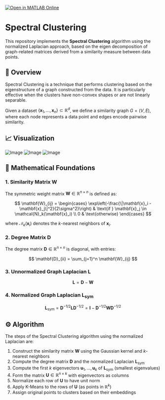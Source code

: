 [![Open in MATLAB Online](https://www.mathworks.com/images/responsive/global/open-in-matlab-online.svg)](https://matlab.mathworks.com/open/github/v1?repo=claudiocamolese/Machine-learning-for-spectral-clustering)

# Spectral Clustering

This repository implements the **Spectral Clustering** algorithm using the normalized Laplacian approach, based on the eigen decomposition of graph-related matrices derived from a similarity measure between data points.

## 📘 Overview

Spectral Clustering is a technique that performs clustering based on the eigenstructure of a graph constructed from the data. It is particularly effective when the clusters have non-convex shapes or are not linearly separable.

Given a dataset $\{\mathbf{x}_1, \dots, \mathbf{x}_n\} \subset \mathbb{R}^d$, we define a similarity graph $G = (V, E)$, where each node represents a data point and edges encode pairwise similarity.

## 📈 Visualization

![Image](https://github.com/user-attachments/assets/e2044238-a523-4990-9eff-801517702fad)
![Image](https://github.com/user-attachments/assets/c6ff8555-22b7-4cc8-b632-869893b90f48)
![Image](https://github.com/user-attachments/assets/093ca830-3de5-41cd-a8af-4b8988123cd3)

## 🧠 Mathematical Foundations

### 1. Similarity Matrix $\mathbf{W}$

The symmetric weight matrix $\mathbf{W} \in \mathbb{R}^{n \times n}$ is defined as:

$$
\mathbf{W}_{ij} = \begin{cases} 
\exp\left(-\frac{\|\mathbf{x}_i - \mathbf{x}_j\|^2}{2\sigma^2}\right) & \text{if } \mathbf{x}_j \in \mathcal{N}_k(\mathbf{x}_i) \\
0 & \text{otherwise}
\end{cases}
$$

where $\mathcal{N}_k(\mathbf{x}_i)$ denotes the $k$-nearest neighbors of $\mathbf{x}_i$.

### 2. Degree Matrix $\mathbf{D}$

The degree matrix $\mathbf{D} \in \mathbb{R}^{n \times n}$ is diagonal, with entries:

$$
\mathbf{D}_{ii} = \sum_{j=1}^n \mathbf{W}_{ij}
$$

### 3. Unnormalized Graph Laplacian $\mathbf{L}$

$$
\mathbf{L} = \mathbf{D} - \mathbf{W}
$$

### 4. Normalized Graph Laplacian $\mathbf{L}_{\text{sym}}$

$$
\mathbf{L}_{\text{sym}} = \mathbf{D}^{-1/2} \mathbf{L} \mathbf{D}^{-1/2} = \mathbf{I} - \mathbf{D}^{-1/2} \mathbf{W} \mathbf{D}^{-1/2}
$$

## ⚙️ Algorithm

The steps of the Spectral Clustering algorithm using the normalized Laplacian are:

1. Construct the similarity matrix $\mathbf{W}$ using the Gaussian kernel and $k$-nearest neighbors
2. Compute the degree matrix $\mathbf{D}$ and the normalized Laplacian $\mathbf{L}_{\text{sym}}$
3. Compute the first $k$ eigenvectors $\mathbf{u}_1, \dots, \mathbf{u}_k$ of $\mathbf{L}_{\text{sym}}$ (smallest eigenvalues)
4. Form the matrix $\mathbf{U} \in \mathbb{R}^{n \times k}$ with eigenvectors as columns
5. Normalize each row of $\mathbf{U}$ to have unit norm
6. Apply K-Means to the rows of $\mathbf{U}$ (as points in $\mathbb{R}^k$)
7. Assign original points to clusters based on their embeddings

